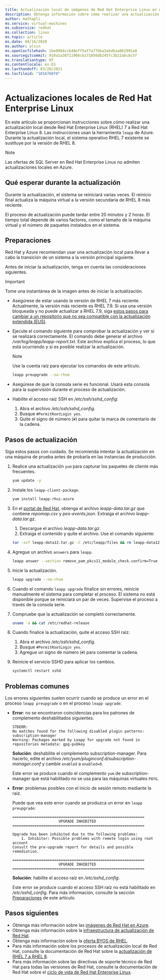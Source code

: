 ```yaml
---
title: Actualización local de imágenes de Red Hat Enterprise Linux en Azure
description: Obtenga información sobre cómo realizar una actualización local desde imágenes de Red Hat Enterprise 7.x a la versión 8.x más reciente.
author: mathapli
ms.service: virtual-machines
ms.subservice: redhat
ms.collection: linux
ms.topic: article
ms.date: 04/16/2020
ms.author: alsin
ms.openlocfilehash: 1be0904cc640eff5af7a77bba3abd6aa062991a8
ms.sourcegitcommit: 910a1a38711966cb171050db245fc3b22abc8c5f
ms.translationtype: HT
ms.contentlocale: es-ES
ms.lasthandoff: 03/20/2021
ms.locfileid: "101676070"
---
```

# <a name="red-hat-enterprise-linux-in-place-upgrades"></a>Actualizaciones locales de Red Hat Enterprise Linux

En este artículo se proporcionan instrucciones sobre cómo realizar una actualización local desde Red Hat Enterprise Linux (RHEL) 7 a Red Hat Enterprise Linux 8. Las instrucciones usan la herramienta `leapp` de Azure. Durante la actualización local, el sistema operativo RHEL 7 existente se sustituye por la versión de RHEL 8.

>[!Note] 
> Las ofertas de SQL Server en Red Hat Enterprise Linux no admiten actualizaciones locales en Azure.

## <a name="what-to-expect-during-the-upgrade"></a>Qué esperar durante la actualización
Durante la actualización, el sistema se reiniciará varias veces. El reinicio final actualiza la máquina virtual a la versión secundaria de RHEL 8 más reciente. 

El proceso de actualización puede tardar entre 20 minutos y 2 horas. El tiempo total depende de varios factores, como el tamaño de la máquina virtual y el número de paquetes instalados en el sistema.

## <a name="preparations"></a>Preparaciones
Red Hat y Azure recomiendan usar una actualización local para llevar a cabo la transición de un sistema a la versión principal siguiente. 

Antes de iniciar la actualización, tenga en cuenta las consideraciones siguientes. 

>[!Important] 
> Tome una instantánea de la imagen antes de iniciar la actualización.

* Asegúrese de estar usando la versión de RHEL 7 más reciente. Actualmente, la versión más reciente es RHEL 7.9. Si usa una versión bloqueada y no puede actualizar a RHEL 7.9, siga [estos pasos para cambiar a un repositorio que no sea compatible con la actualización extendida (EUS)](./redhat-rhui.md#switch-a-rhel-7x-vm-back-to-non-eus-remove-a-version-lock).

* Ejecute el comando siguiente para comprobar la actualización y ver si se realizará correctamente. El comando debe generar el archivo */var/log/leapp/leapp-report.txt*. Este archivo explica el proceso, lo que está ocurriendo y si es posible realizar la actualización.

    >[!NOTE]
    > Use la cuenta raíz para ejecutar los comandos de este artículo. 

    ```bash
    leapp preupgrade --no-rhsm
    ```
* Asegúrese de que la consola serie es funcional. Usará esta consola para la supervisión durante el proceso de actualización.

* Habilite el acceso raíz SSH en */etc/ssh/sshd_config*:
    1. Abra el archivo */etc/ssh/sshd_config*.
    1. Busque `#PermitRootLogin yes`.
    1. Quite el signo de número (`#`) para quitar la marca de comentario de la cadena.

## <a name="upgrade-steps"></a>Pasos de actualización

Siga estos pasos con cuidado. Se recomienda intentar la actualización en una máquina de prueba antes de probarla en las instancias de producción.

1. Realice una actualización `yum` para capturar los paquetes de cliente más frecuentes.
    ```bash
    yum update -y
    ```

1. Instale los `leapp-client-package`.
    ```bash
    yum install leapp-rhui-azure
    ```
    
1. En el [portal de Red Hat](https://access.redhat.com/articles/3664871), obtenga el archivo *leapp-data.tar.gz* que contiene *repomap.csv* y *pes-events.json*. Extraiga el archivo *leapp-data.tar.gz*.
    1. Descargue el archivo *leapp-data.tar.gz*.
    1. Extraiga el contenido y quite el archivo. Use el comando siguiente:
    ```bash
    tar -xzf leapp-data12.tar.gz -C /etc/leapp/files && rm leapp-data12.tar.gz
    ```

1. Agregue un archivo `answers` para `leapp`.
    ```bash
    leapp answer --section remove_pam_pkcs11_module_check.confirm=True --add
    ``` 

1. Inicie la actualización.
    ```bash
    leapp upgrade --no-rhsm
    ```
1.  Cuando el comando `leapp upgrade` finalice sin errores, reinicie manualmente el sistema para completar el proceso. El sistema no está disponible porque se reiniciará un par de veces. Supervise el proceso a través de la consola serie.

1.  Compruebe que la actualización se completó correctamente.
    ```bash
    uname -a && cat /etc/redhat-release
    ```

1. Cuando finalice la actualización, quite el acceso SSH raíz:
    1. Abra el archivo */etc/ssh/sshd_config*.
    1. Busque `#PermitRootLogin yes`.
    1. Agregue un signo de número (`#`) para comentar la cadena.

1. Reinicie el servicio SSHD para aplicar los cambios.
    ```bash
    systemctl restart sshd
    ```
## <a name="common-problems"></a>Problemas comunes

Los errores siguientes suelen ocurrir cuando se produce un error en el proceso `leapp preupgrade` o en el proceso `leapp upgrade`:

* **Error**: no se encontraron coincidencias para los patrones de complemento deshabilitados siguientes.

    ```plaintext
    STDERR:
    No matches found for the following disabled plugin patterns: subscription-manager
    Warning: Packages marked by Leapp for upgrade not found in repositories metadata: gpg-pubkey
    ```

    **Solución**: deshabilite el complemento subscription-manager. Para hacerlo, edite el archivo */etc/yum/pluginconf.d/subscription-manager.conf* y cambie `enabled` a `enabled=0`.

    Este error se produce cuando el complemento `yum` de subscription-manager que está habilitado no se usa para las máquinas virtuales `PAYG`.

* **Error**: problemas posibles con el inicio de sesión remoto mediante la raíz.

    Puede que vea este error cuando se produzca un error en `leapp preupgrade`:

    ```structured-text
    ============================================================
                         UPGRADE INHIBITED
    ============================================================
    
    Upgrade has been inhibited due to the following problems:
        1. Inhibitor: Possible problems with remote login using root account
    Consult the pre-upgrade report for details and possible remediation.
    
    ============================================================
                         UPGRADE INHIBITED
    ============================================================
    ```
    **Solución**: habilite el acceso raíz en */etc/sshd_config*.

    Este error se produce cuando el acceso SSH raíz no está habilitado en */etc/sshd_config*. Para más información, consulte la sección [Preparaciones](#preparations) de este artículo. 


## <a name="next-steps"></a>Pasos siguientes
* Obtenga más información sobre las [imágenes de Red Hat en Azure](./redhat-images.md).
* Obtenga más información sobre la [infraestructura de actualización de Red Hat](./redhat-rhui.md).
* Obtenga más información sobre la [oferta BYOS de RHEL](./byos.md).
* Para más información sobre los procesos de actualización local de Red Hat, consulte la documentación de Red Hat sobre la [actualización de RHEL 7 a RHEL 8](https://access.redhat.com/documentation/en-us/red_hat_enterprise_linux/8/html-single/upgrading_from_rhel_7_to_rhel_8/index).
* Para más información sobre las directivas de soporte técnico de Red Hat para todas las versiones de Red Hat, consulte la documentación de Red Hat sobre el [ciclo de vida de Red Hat Enterprise Linux](https://access.redhat.com/support/policy/updates/errata).